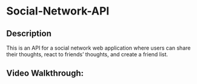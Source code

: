 # Social-Network-API

## Description 

This is an API for a social network web application where users can share their thoughts, react to friends’ thoughts, and create a friend list. 

## Video Walkthrough:





